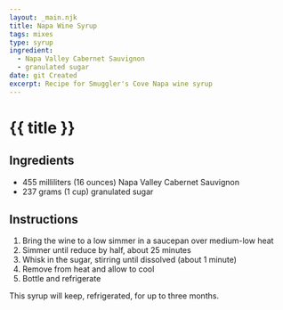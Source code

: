 ```yaml
---
layout: _main.njk
title: Napa Wine Syrup
tags: mixes
type: syrup
ingredient:
  - Napa Valley Cabernet Sauvignon
  - granulated sugar
date: git Created
excerpt: Recipe for Smuggler's Cove Napa wine syrup
---
```


<!-- markdownlint-disable MD025 -->
# {{ title }}
<!-- markdownlint-enable MD025 -->

## Ingredients

* 455 milliliters (16 ounces) Napa Valley Cabernet Sauvignon
* 237 grams (1 cup) granulated sugar

## Instructions

1. Bring the wine to a low simmer in a saucepan over medium-low heat
2. Simmer until reduce by half, about 25 minutes
3. Whisk in the sugar, stirring until dissolved (about 1 minute)
4. Remove from heat and allow to cool
5. Bottle and refrigerate

<tiki-callout type="note">

  This syrup will keep, refrigerated, for up to three months.

</tiki-callout>

<div
  class="sr-only"
  data-cat[0]="Syrup"
  data-ingredient[0]="Wine, Cabernet Sauvignon"
  data-ingredient[1]="Wine, dry white"
  data-ingredient[2]="Sugar, granulated"
  data-pagefind-filter="
    Category[data-cat[0]],
    Ingredient[data-ingredient[0]],
    Ingredient[data-ingredient[1]],
    Ingredient[data-ingredient[2]],
    Beer & Wine[data-ingredient[0]],
    Beer & Wine[data-ingredient[1]],
    Pantry[data-ingredient[2]]
  "
>
</div>
